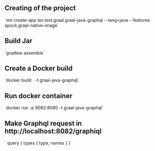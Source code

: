 <h2>Creating of the project</h2>
`mn create-app lan.test.graal.graal-java-graphql --lang=java --features spock,graal-native-image`

<h2>Build Jar</h2>
`gradlew assemble`

<h2>Create a Docker build</h2>
`docker build . -t graal-java-graphql`

<h2>Run docker container</h2>
`docker run -p 8082:8080 -t graal-java-graphql`
 
 <h2>Make Graphql request in http://localhost:8082/graphiql</h2>
` query {
   types {
     type,
     names
   }
 }`